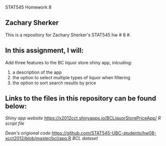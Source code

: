  STAT545 Homework 8
## Zachary Sherker

This is a repository for Zachary Sherker's STAT545 hw # 8 #.

## In this assignment, I will:

Add three features to the BC liquor store shiny app, inlcuding:
1) a description of the app
2) the option to select multiple types of liquor when filtering
3) the option to sort search results by price
## Links to the files in this repository can be found below:

*Shiny app website*
https://x2012cct.shinyapps.io/BCLiquorStorePriceApp/
*R script file*

*Dean's origional code*
https://github.com/STAT545-UBC-students/hw08-xcct2012/blob/master/bcl/app.R
*BCL dataset*

